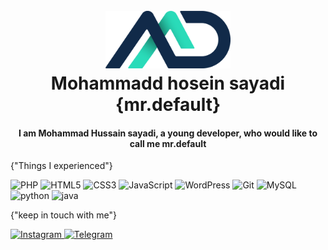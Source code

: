 <h1 align="center">
  <br>
  <a href="https://instagram.com/weblax.ir"><img src="./logo.png" alt="mohammad hosein sayadi" width="200"></a>
  <br>
  Mohammadd hosein sayadi {mr.default}
</h1>
<h4 align="center">I am Mohammad Hussain sayadi, a young developer, who would like to call me mr.default</h4>
{"Things I experienced"}
<p>
<img alt="PHP" src="https://img.shields.io/badge/php-%23777BB4.svg?style=for-the-badge&logo=php&logoColor=white" />
<img alt="HTML5" src="https://img.shields.io/badge/html5-%23E34F26.svg?style=for-the-badge&logo=html5&logoColor=white" />
<img alt="CSS3" src="https://img.shields.io/badge/css3-%231572B6.svg?style=for-the-badge&logo=css3&logoColor=white" />
<img alt="JavaScript" src="https://img.shields.io/badge/javascript-%23323330.svg?style=for-the-badge&logo=javascript&logoColor=%23F7DF1E" />
<img alt="WordPress" src="https://img.shields.io/badge/WordPress-%23117AC9.svg?style=for-the-badge&logo=WordPress&logoColor=white" />
<img alt="Git" src="https://img.shields.io/badge/git-%23F05033.svg?style=for-the-badge&logo=git&logoColor=white" />
<img alt="MySQL" src="https://img.shields.io/badge/mysql-%2300f.svg?style=for-the-badge&logo=mysql&logoColor=white" />
<img alt="python" src="https://img.shields.io/badge/python-%76cc45.svg?style=for-the-badge&logo=python&logoColor=white" />
<img alt="java" src="https://img.shields.io/badge/java-%23E34F26.svg?style=for-the-badge&logo=html5&logoColor=white" />
</p>
{"keep in touch with me"}
<p>
<a href="https://instagram.com/mrdefault.ir">
    <img alt="Instagram" src="https://img.shields.io/badge/Instagram-%23E4405F.svg?style=for-the-badge&logo=Instagram&logoColor=white" />
</a>
<a href="https://t.me/weblax_ir">
    <img alt="Telegram" src="https://img.shields.io/badge/Telegram-2CA5E0?style=for-the-badge&logo=telegram&logoColor=white" />
</a>
</p>
